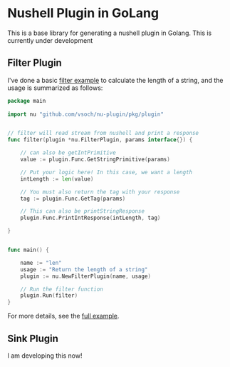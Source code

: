 # Nushell Plugin in GoLang

This is a base library for generating a nushell plugin in Golang.
This is currently under development

## Filter Plugin

I've done a basic [filter example](examples/len) to calculate the length of a string, 
and the usage is summarized as follows:


```go
package main
 
import nu "github.com/vsoch/nu-plugin/pkg/plugin"


// filter will read stream from nushell and print a response
func filter(plugin *nu.FilterPlugin, params interface{}) {

	// can also be getIntPrimitive
	value := plugin.Func.GetStringPrimitive(params)

	// Put your logic here! In this case, we want a length
	intLength := len(value)

	// You must also return the tag with your response
	tag := plugin.Func.GetTag(params)

	// This can also be printStringResponse
	plugin.Func.PrintIntResponse(intLength, tag)

}


func main() {

	name := "len"
	usage := "Return the length of a string"
	plugin := nu.NewFilterPlugin(name, usage)

	// Run the filter function
	plugin.Run(filter)
}
```

For more details, see the [full example](examples/len).

## Sink Plugin

I am developing this now!
